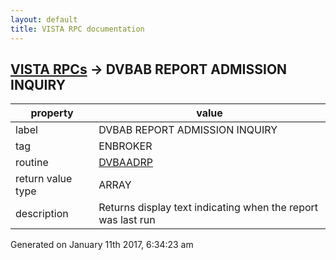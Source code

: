 ```yaml
---
layout: default
title: VISTA RPC documentation
---
```




## [VISTA RPCs](TableOfContent.md) &#8594; DVBAB REPORT ADMISSION INQUIRY 

 property | value 
--- | --- 
 label | DVBAB REPORT ADMISSION INQUIRY
 tag | ENBROKER
 routine | [DVBAADRP](http://code.osehra.org/dox/Routine_DVBAADRP_source.html)
 return value type | ARRAY
 description | Returns display text indicating when the report was last run




Generated on January 11th 2017, 6:34:23 am